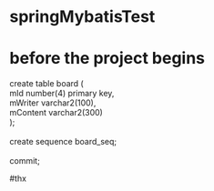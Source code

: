 # springMybatisTest

# before the project begins

create table board (<br/>
  mId number(4) primary key,<br/>
  mWriter varchar2(100),<br/>
  mContent varchar2(300)<br/>
);<br/>
<br/>
create sequence board_seq;<br/>
<br/>
commit;<br/>


#thx
